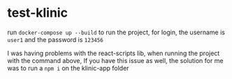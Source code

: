 # test-klinic
run `docker-compose up --build` to run the project, for login, the username is `user1` and the password is `123456`

I was having problems with the react-scripts lib, when running the project with the command above, If you have this issue as well, the solution for me was to run a `npm i` on the klinic-app folder
